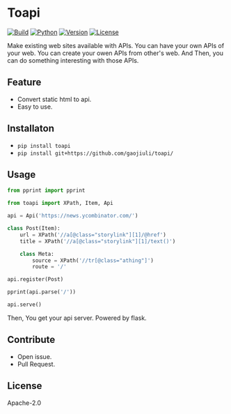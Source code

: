 # Toapi

[![Build](https://travis-ci.org/gaojiuli/toapi.svg?branch=master)](https://travis-ci.org/gaojiuli/toapi)
[![Python](https://img.shields.io/pypi/pyversions/toapi.svg)](https://pypi.python.org/pypi/toapi/)
[![Version](https://img.shields.io/pypi/v/toapi.svg)](https://pypi.python.org/pypi/toapi/)
[![License](https://img.shields.io/pypi/l/toapi.svg)](https://pypi.python.org/pypi/toapi/)

Make existing web sites available with APIs. You can have your own APIs of your web.
You can create your owen APIs from other's web. And Then, you can do something interesting with those APIs.

## Feature

- Convert static html to api.
- Easy to use.

## Installaton

- `pip install toapi`
- `pip install git+https://github.com/gaojiuli/toapi/`

## Usage

```python
from pprint import pprint

from toapi import XPath, Item, Api

api = Api('https://news.ycombinator.com/')

class Post(Item):
    url = XPath('//a[@class="storylink"][1]/@href')
    title = XPath('//a[@class="storylink"][1]/text()')

    class Meta:
        source = XPath('//tr[@class="athing"]')
        route = '/'

api.register(Post)

pprint(api.parse('/'))

api.serve()
```

Then, You get your api server. Powered by flask.

## Contribute

- Open issue.
- Pull Request.

## License

Apache-2.0